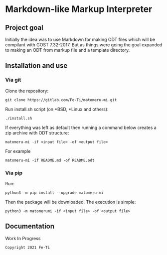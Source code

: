 # Markdown-like Markup Interpreter

## Project goal
Initially the idea was to use Markdown for making ODT files which will be
compilant with GOST 7.32-2017. But as things were going the goal expanded
to making an ODT from markup file and a template directory.

## Installation and use
### Via git
Clone the repository:
```
git clone https://gitlab.com/Fe-Ti/matomeru-mi.git
```
Run install.sh script (on *BSD, *Linux and others):
```
./install.sh
```
If everything was left as default then running a command below creates a zip
archive with ODT structure:
```
matomeru-mi -if <input file> -of <output file>
```
For example
```
matomeru-mi -if README.md -of README.odt
```

### Via pip
Run:
```
python3 -m pip install --upgrade matomeru-mi
```
Then the package will be downloaded. The execution is simple:
```
python3 -m matomerumi -if <input file> -of <output file>
```

## Documentation
Work In Progress


```
Copyright 2021 Fe-Ti
```
